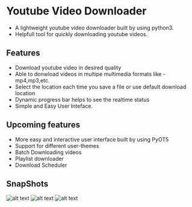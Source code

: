 # Youtube Video Downloader
  - A lightweight youtube video downloader built by using python3.
  - Helpfull tool for quickly downloading youtube videos.
## Features
  - Download youtube video in desired quality
  - Able to donwload videos in multipe multimedia formats like - mp4,mp3,etc.
  - Select the location each time you save a file or use default download location
  - Dynamic progress bar helps to see the realtime status
  - Simple and Easy User Inteface.
## Upcoming features
  - More easy and interactive user interface built by using PyOT5
  - Support for different user-themes
  - Batch Downloading videos
  - Playlist downloader
  - Download Scheduler
## SnapShots
![alt text](https://github.com/utgupta27/ytdownloader/blob/master/images/103157913-43c18580-47de-11eb-8284-495562bc8dc3.png)
![alt text](https://github.com/utgupta27/ytdownloader/blob/master/images/103156434-972bd780-47ce-11eb-92a3-4304196c3daf.png)
![alt text](https://github.com/utgupta27/ytdownloader/blob/master/images/103157912-41f7c200-47de-11eb-897b-6dce4b081fe1.png)
